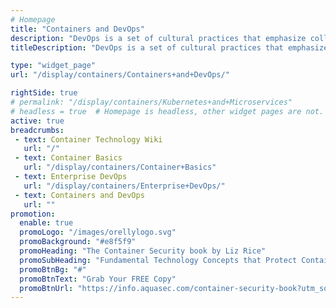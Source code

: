 ```yaml
---
# Homepage
title: "Containers and DevOps"
description: "DevOps is a set of cultural practices that emphasize collaboration between all parts of the IT organization and the “continuous delivery” of software. This page gathers resources about how containers fit into the DevOps ecosystem and how to implement DevOps with containerization."
titleDescription: "DevOps is a set of cultural practices that emphasize collaboration between all parts of the IT organization and the “continuous delivery” of software. This page gathers resources about how containers fit into the DevOps ecosystem and how to implement DevOps with containerization." 

type: "widget_page"
url: "/display/containers/Containers+and+DevOps/" 

rightSide: true 
# permalink: "/display/containers/Kubernetes+and+Microservices"
# headless = true  # Homepage is headless, other widget pages are not.
active: true
breadcrumbs:
 - text: Container Technology Wiki
   url: "/"
 - text: Container Basics
   url: "/display/containers/Container+Basics"
 - text: Enterprise DevOps
   url: "/display/containers/Enterprise+DevOps/"
 - text: Containers and DevOps
   url: ""
promotion:
  enable: true
  promoLogo: "/images/orellylogo.svg"
  promoBackground: "#e8f5f9"
  promoHeading: "The Container Security book by Liz Rice"
  promoSubHeading: "Fundamental Technology Concepts that Protect Containerized Applications"
  promoBtnBg: "#"
  promoBtnText: "Grab Your FREE Copy"
  promoBtnUrl: "https://info.aquasec.com/container-security-book?utm_source=wiki"
---
```



